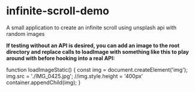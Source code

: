 # infinite-scroll-demo
A small application to create an infinite scroll using unsplash api with random images

**If testing without an API is desired, you can add an image to the root directory and replace
calls to loadImage with something like this to play around with before hooking into a real API:**

function loadImageStatic() {
   const img = document.createElement('img');
   img.src = './IMG_0425.jpg';
   //img.style.height = '400px'
   container.appendChild(img);
 }
